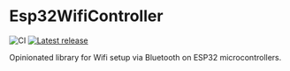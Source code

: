 # Esp32WifiController

![CI](https://github.com/fishi0x01/Esp32WifiController/workflows/CI/badge.svg)
[![Latest release](https://img.shields.io/github/release/fishi0x01/Esp32WifiController.svg)](https://github.com/fishi0x01/Esp32WifiController/releases/latest)

Opinionated library for Wifi setup via Bluetooth on ESP32 microcontrollers.

